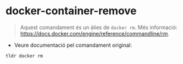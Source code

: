 # docker-container-remove

> Aquest comandament és un àlies de `docker rm`.
> Més informació: <https://docs.docker.com/engine/reference/commandline/rm>.

- Veure documentació pel comandament original:

`tldr docker rm`
